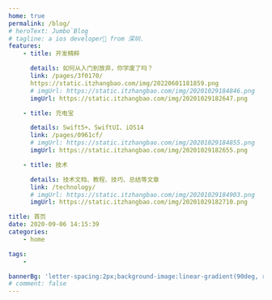 ```yaml
---
home: true
permalink: /blog/
# heroText: Jumbo`Blog
# tagline: a ios developer🚀 from 深圳.
features:
    - title: 开发精粹

      details: 如何从入门到放弃，你学废了吗？
      link: /pages/3f0170/
      https://static.itzhangbao.com/img/20220601181859.png
      # imgUrl: https://static.itzhangbao.com/img/20201029184846.png
      imgUrl: https://static.itzhangbao.com/img/20201029182647.png

    - title: 充电宝

      details: Swift5+、SwiftUI、iOS14
      link: /pages/0961cf/
      # imgUrl: https://static.itzhangbao.com/img/20201029184855.png
      imgUrl: https://static.itzhangbao.com/img/20201029182655.png

    - title: 技术

      details: 技术文档、教程、技巧、总结等文章
      link: /technology/
      # imgUrl: https://static.itzhangbao.com/img/20201029184903.png
      imgUrl: https://static.itzhangbao.com/img/20201029182710.png

title: 首页
date: 2020-09-06 14:15:39
categories:
    - home

tags:
    -

bannerBg: 'letter-spacing:2px;background-image:linear-gradient(90deg, rgba(50, 0, 0, 0.05) 3%, rgba(0, 0, 0, 0) 3%), linear-gradient(360deg, rgba(50, 0, 0, 0.05) 3%, rgba(0, 0, 0, 0) 3%);background-size:20px 20px;background-position:center center;' # auto => 网格纹背景(有bodyBgImg时无背景)，默认 | none => 无 | '大图地址' | background: 自定义背景样式       提示：如发现文本颜色不适应你的背景时可以到palette.styl修改$bannerTextColor变量
# comment: false
---
```

